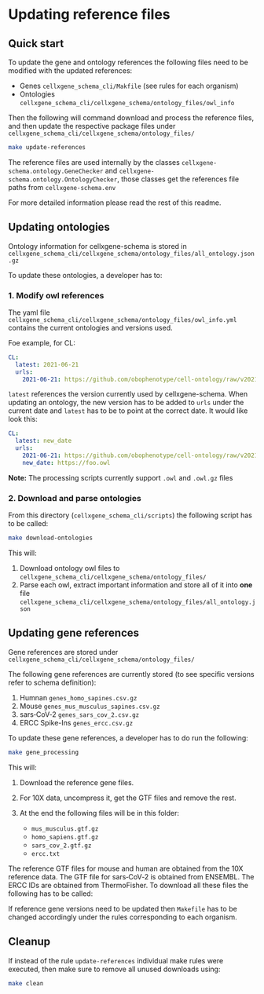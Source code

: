# Updating reference files

## Quick start 
To update the gene and ontology references the following files need to be modified with the updated references:

- Genes `cellxgene_schema_cli/Makfile` (see rules for each organism)
- Ontologies `cellxgene_schema_cli/cellxgene_schema/ontology_files/owl_info` 

Then the following will command download and process the reference files, and then update the respective package files under `cellxgene_schema_cli/cellxgene_schema/ontology_files/`

```bash
make update-references
```

The reference files are used internally by the classes `cellxgene-schema.ontology.GeneChecker` and 
`cellxgene-schema.ontology.OntologyChecker`, those classes get the references file paths from `cellxgene-schema.env`

For more detailed information please read the rest of this readme.

## Updating ontologies

Ontology information for cellxgene-schema is  stored in `cellxgene_schema_cli/cellxgene_schema/ontology_files/all_ontology.json.gz` 

To update these ontologies, a developer has to:

### 1. Modify owl references

The yaml file `cellxgene_schema_cli/cellxgene_schema/ontology_files/owl_info.yml` contains the current ontologies and versions used.

Foe example, for CL:

```yaml
CL:
  latest: 2021-06-21
  urls:
    2021-06-21: https://github.com/obophenotype/cell-ontology/raw/v2021-06-21/cl.owl
```

`latest` references the version currently used by cellxgene-schema. When updating an ontology, the new version has to 
be added to `urls` under the current date and `latest` has to be to point at the correct date. It would like look this:

```yaml
CL:
  latest: new_date
  urls:
    2021-06-21: https://github.com/obophenotype/cell-ontology/raw/v2021-06-21/cl.owl
    new_date: https://foo.owl
```

**Note:** The processing scripts currently support `.owl` and `.owl.gz` files

### 2. Download and parse ontologies

From this directory (`cellxgene_schema_cli/scripts`) the following script has to be called:

```bash
make download-ontologies
```

This will:

1. Download ontology owl files to `cellxgene_schema_cli/cellxgene_schema/ontology_files/`
2. Parse each owl, extract important information and store all of it into **one** file `cellxgene_schema_cli/cellxgene_schema/ontology_files/all_ontology.json`

## Updating gene references

Gene references are stored under  `cellxgene_schema_cli/cellxgene_schema/ontology_files/`

The following gene references are currently stored (to see specific versions refer to schema definition):

1. Humnan `genes_homo_sapines.csv.gz`
2. Mouse `genes_mus_musculus_sapines.csv.gz`
3. sars‑CoV‑2 `genes_sars_cov_2.csv.gz`
4. ERCC Spike-Ins `genes_ercc.csv.gz`

To update these gene references, a developer has to do run the following:

```bash
make gene_processing
```

This will:

1. Download the reference gene files.
2. For 10X data, uncompress it, get the GTF files and remove the rest.
3. At the end the following files will be in this folder:

    - `mus_musculus.gtf.gz`
    - `homo_sapiens.gtf.gz`
    - `sars_cov_2.gtf.gz`
    - `ercc.txt`

The reference GTF files for mouse and human are obtained from the 10X reference data. The GTF file for sars‑CoV‑2 is obtained from ENSEMBL. The ERCC IDs are obtained from ThermoFisher.
To download all these files the following has to be called:

If reference gene versions need to be updated then `Makefile` has to be changed accordingly under the rules corresponding to each organism.

## Cleanup

If instead of the rule `update-references` individual make rules were executed, then make sure to remove all unused downloads using:
```bash
make clean
```
